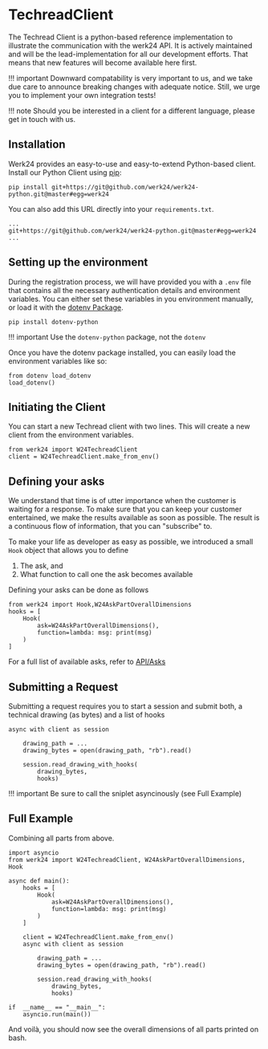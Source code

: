 # TechreadClient

The Techread Client is a python-based reference implementation to illustrate the communication with the werk24 API. It is actively maintained and will be the lead-implementation for all our development efforts. That means that new features will become available here first.

!!! important
Downward compatability is very important to us, and we take due care to announce breaking changes with adequate notice. Still, we urge you to implement your own integration tests!

!!! note
Should you be interested in a client for a different language, please get in touch with us.

## Installation

Werk24 provides an easy-to-use and easy-to-extend Python-based client.
Install our Python Client using [pip](https://pip.pypa.io/en/stable/):

    pip install git+https://git@github.com/werk24/werk24-python.git@master#egg=werk24

You can also add this URL directly into your `requirements.txt`.

    ...
    git+https://git@github.com/werk24/werk24-python.git@master#egg=werk24
    ...

## Setting up the environment

During the registration process, we will have provided you with a `.env` file that contains all the necessary authentication details and environment variables. You can either set these variables in you environment manually, or load it with the [dotenv Package](https://github.com/theskumar/python-dotenv).

    pip install dotenv-python

!!! important
Use the `dotenv-python` package, not the `dotenv`

Once you have the dotenv package installed, you can easily load the environment variables like so:

    from dotenv load_dotenv
    load_dotenv()

## Initiating the Client

You can start a new Techread client with two lines. This will create a new client from the environment variables.

    from werk24 import W24TechreadClient
    client = W24TechreadClient.make_from_env()

## Defining your asks

We understand that time is of utter importance when the customer is waiting for a response. To make sure that you can keep your customer entertained, we make the results available as soon as possible. The result is a continuous flow of information, that you can "subscribe" to.

To make your life as developer as easy as possible, we introduced a small `Hook` object that allows you to define

1. The ask, and
2. What function to call one the ask becomes available

Defining your asks can be done as follows

    from werk24 import Hook,W24AskPartOverallDimensions
    hooks = [
        Hook(
            ask=W24AskPartOverallDimensions(),
            function=lambda: msg: print(msg)
        )
    ]

For a full list of available asks, refer to [API/Asks](/docs/api/asks)

## Submitting a Request

Submitting a request requires you to start a session and submit both, a technical drawing (as bytes) and a list of hooks

    async with client as session

        drawing_path = ...
        drawing_bytes = open(drawing_path, "rb").read()

        session.read_drawing_with_hooks(
            drawing_bytes,
            hooks)

!!! important
Be sure to call the sniplet asyncinously (see Full Example)

## Full Example

Combining all parts from above.

    import asyncio
    from werk24 import W24TechreadClient, W24AskPartOverallDimensions, Hook

    async def main():
        hooks = [
            Hook(
                ask=W24AskPartOverallDimensions(),
                function=lambda: msg: print(msg)
            )
        ]

        client = W24TechreadClient.make_from_env()
        async with client as session

            drawing_path = ...
            drawing_bytes = open(drawing_path, "rb").read()

            session.read_drawing_with_hooks(
                drawing_bytes,
                hooks)

    if  __name__ == "__main__":
        asyncio.run(main())

And voilà, you should now see the overall dimensions of all parts printed on bash.
